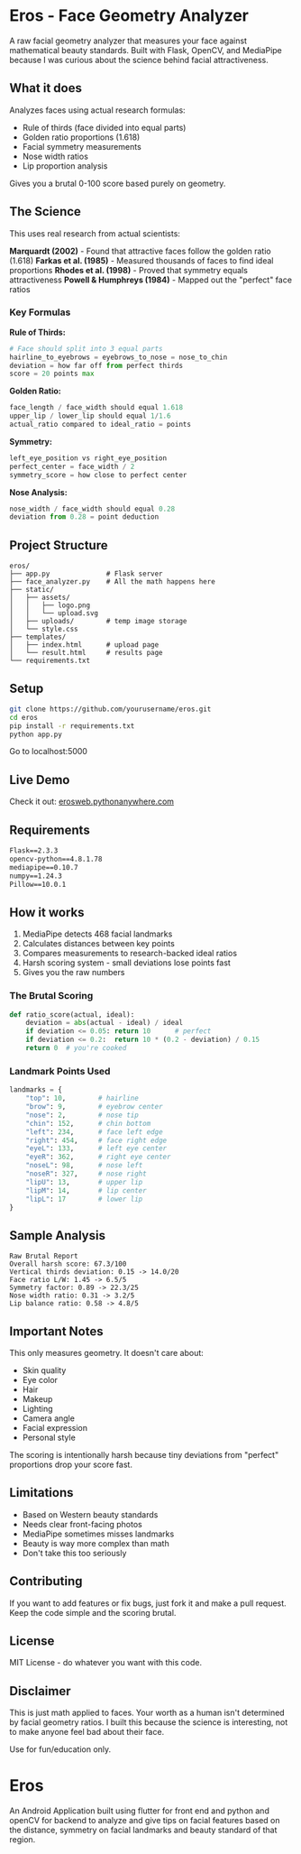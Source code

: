 # Eros - Face Geometry Analyzer

A raw facial geometry analyzer that measures your face against mathematical beauty standards. Built with Flask, OpenCV, and MediaPipe because I was curious about the science behind facial attractiveness.

## What it does

Analyzes faces using actual research formulas:
- Rule of thirds (face divided into equal parts)
- Golden ratio proportions (1.618)
- Facial symmetry measurements
- Nose width ratios
- Lip proportion analysis

Gives you a brutal 0-100 score based purely on geometry.

## The Science

This uses real research from actual scientists:

**Marquardt (2002)** - Found that attractive faces follow the golden ratio (1.618)
**Farkas et al. (1985)** - Measured thousands of faces to find ideal proportions
**Rhodes et al. (1998)** - Proved that symmetry equals attractiveness
**Powell & Humphreys (1984)** - Mapped out the "perfect" face ratios

### Key Formulas

**Rule of Thirds:**
```python
# Face should split into 3 equal parts
hairline_to_eyebrows = eyebrows_to_nose = nose_to_chin
deviation = how far off from perfect thirds
score = 20 points max
```

**Golden Ratio:**
```python
face_length / face_width should equal 1.618
upper_lip / lower_lip should equal 1/1.6
actual_ratio compared to ideal_ratio = points
```

**Symmetry:**
```python
left_eye_position vs right_eye_position
perfect_center = face_width / 2
symmetry_score = how close to perfect center
```

**Nose Analysis:**
```python
nose_width / face_width should equal 0.28
deviation from 0.28 = point deduction
```

## Project Structure

```
eros/
├── app.py              # Flask server
├── face_analyzer.py    # All the math happens here
├── static/
│   ├── assets/
│   │   ├── logo.png
│   │   └── upload.svg
│   ├── uploads/        # temp image storage
│   └── style.css
├── templates/
│   ├── index.html      # upload page
│   └── result.html     # results page
└── requirements.txt
```

## Setup

```bash
git clone https://github.com/yourusername/eros.git
cd eros
pip install -r requirements.txt
python app.py
```

Go to localhost:5000

## Live Demo

Check it out: [erosweb.pythonanywhere.com](https://erosweb.pythonanywhere.com)

## Requirements

```txt
Flask==2.3.3
opencv-python==4.8.1.78
mediapipe==0.10.7
numpy==1.24.3
Pillow==10.0.1
```

## How it works

1. MediaPipe detects 468 facial landmarks
2. Calculates distances between key points
3. Compares measurements to research-backed ideal ratios
4. Harsh scoring system - small deviations lose points fast
5. Gives you the raw numbers

### The Brutal Scoring

```python
def ratio_score(actual, ideal):
    deviation = abs(actual - ideal) / ideal
    if deviation <= 0.05: return 10      # perfect
    if deviation <= 0.2:  return 10 * (0.2 - deviation) / 0.15
    return 0  # you're cooked
```

### Landmark Points Used

```python
landmarks = {
    "top": 10,        # hairline
    "brow": 9,        # eyebrow center
    "nose": 2,        # nose tip
    "chin": 152,      # chin bottom
    "left": 234,      # face left edge
    "right": 454,     # face right edge
    "eyeL": 133,      # left eye center
    "eyeR": 362,      # right eye center
    "noseL": 98,      # nose left
    "noseR": 327,     # nose right
    "lipU": 13,       # upper lip
    "lipM": 14,       # lip center
    "lipL": 17        # lower lip
}
```

## Sample Analysis

```
Raw Brutal Report
Overall harsh score: 67.3/100
Vertical thirds deviation: 0.15 -> 14.0/20
Face ratio L/W: 1.45 -> 6.5/5
Symmetry factor: 0.89 -> 22.3/25
Nose width ratio: 0.31 -> 3.2/5
Lip balance ratio: 0.58 -> 4.8/5
```

## Important Notes

This only measures geometry. It doesn't care about:
- Skin quality
- Eye color
- Hair
- Makeup
- Lighting
- Camera angle
- Facial expression
- Personal style

The scoring is intentionally harsh because tiny deviations from "perfect" proportions drop your score fast.

## Limitations

- Based on Western beauty standards
- Needs clear front-facing photos
- MediaPipe sometimes misses landmarks
- Beauty is way more complex than math
- Don't take this too seriously

## Contributing

If you want to add features or fix bugs, just fork it and make a pull request. Keep the code simple and the scoring brutal.

## License

MIT License - do whatever you want with this code.

## Disclaimer

This is just math applied to faces. Your worth as a human isn't determined by facial geometry ratios. I built this because the science is interesting, not to make anyone feel bad about their face.

Use for fun/education only.
# Eros
An Android Application built using flutter for front end and python and openCV for backend to analyze and give tips on facial features based on the distance, symmetry on facial landmarks and beauty standard of that region.